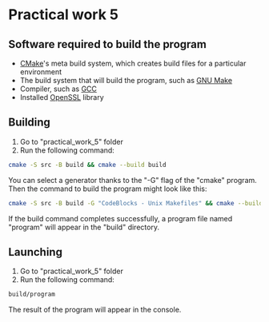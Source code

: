 # Practical work 5

## Software required to build the program
- [CMake](https://cmake.org/)'s meta build system, which creates build files for a particular environment
- The build system that will build the program, such as [GNU Make](https://www.gnu.org/software/make/)
- Compiler, such as [GCC](https://gcc.gnu.org/)
- Installed [OpenSSL](https://www.openssl.org/) library

## Building

1. Go to "practical_work_5" folder
2. Run the following command:
```sh
cmake -S src -B build && cmake --build build
```
You can select a generator thanks to the "-G" flag of the "cmake" program. Then the command to build the program might look like this:
```sh
cmake -S src -B build -G "CodeBlocks - Unix Makefiles" && cmake --build build
```
If the build command completes successfully, a program file named "program" will appear in the "build" directory.

## Launching

1. Go to "practical_work_5" folder
2. Run the following command:
```sh
build/program
```

The result of the program will appear in the console.
